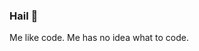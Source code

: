 ### Hail 👋

<!--
**SkandraniAdem/SkandraniAdem** is a ✨ _special_ ✨ repository because its `README.md` (this file) appears on your GitHub profile.

Here are some ideas to get you started:
-->
Me like code. Me has no idea what to code.

